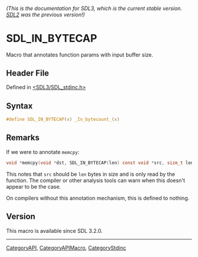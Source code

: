 ###### (This is the documentation for SDL3, which is the current stable version. [SDL2](https://wiki.libsdl.org/SDL2/) was the previous version!)
# SDL_IN_BYTECAP

Macro that annotates function params with input buffer size.

## Header File

Defined in [<SDL3/SDL_stdinc.h>](https://github.com/libsdl-org/SDL/blob/main/include/SDL3/SDL_stdinc.h)

## Syntax

```c
#define SDL_IN_BYTECAP(x) _In_bytecount_(x)
```

## Remarks

If we were to annotate `memcpy`:

```c
void *memcpy(void *dst, SDL_IN_BYTECAP(len) const void *src, size_t len);
```

This notes that `src` should be `len` bytes in size and is only read by the
function. The compiler or other analysis tools can warn when this doesn't
appear to be the case.

On compilers without this annotation mechanism, this is defined to nothing.

## Version

This macro is available since SDL 3.2.0.

----
[CategoryAPI](CategoryAPI), [CategoryAPIMacro](CategoryAPIMacro), [CategoryStdinc](CategoryStdinc)

